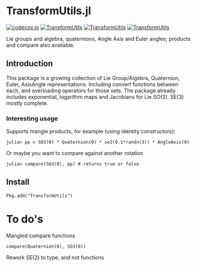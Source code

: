 # TransformUtils.jl

[![codecov.io](https://codecov.io/github/dehann/TransformUtils.jl/coverage.svg?branch=master)](https://codecov.io/github/dehann/TransformUtils.jl?branch=master)
[![TransformUtils](http://pkg.julialang.org/badges/TransformUtils_0.4.svg)](http://pkg.julialang.org/?pkg=TransformUtils&ver=0.4)
[![TransformUtils](http://pkg.julialang.org/badges/TransformUtils_0.5.svg)](http://pkg.julialang.org/?pkg=TransformUtils&ver=0.5)
[![TransformUtils](http://pkg.julialang.org/badges/TransformUtils_0.6.svg)](http://pkg.julialang.org/?pkg=TransformUtils&ver=0.6)

Lie groups and algebra, quaternions, Angle Axis and Euler angles; products and compare also available.

## Introduction

This package is a growing collection of Lie Group/Algebra, Quaternion, Euler, AxisAngle representations. Including convert functions between each, and overloading operators for those sets. The package already includes exponential, logarithm maps and Jacobians for Lie SO(3). SE(3) mostly complete.

### Interesting usage

Supports mangle products, for example (using identity constructors):

    julia> pp = SO3(0) * Quaternion(0) * so3(0.1*randn(3)) * AngleAxis(0)

Or maybe you want to compare against another rotation

    julia> compare(SO3(0), pp) # returns true or false

## Install

    Pkg.add("TransformUtils")

# To do's

Mangled compare functions

    compare(Quaternion(0), SO3(0))

Rework SE(2) to type, and not functions
